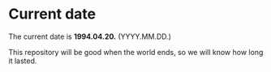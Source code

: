 # Current date

The current date is **1994.04.20.** (YYYY.MM.DD.)

This repository will be good when the world ends, so we will know how long it lasted.